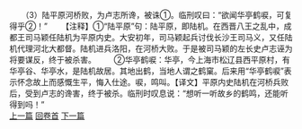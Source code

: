 　　（3）陆平原河桥败，为卢志所谗，被诛①。临刑叹曰：“欲闻华亭鹤唳，可复得乎②！”
　　【注释】①“陆平原”句：陆平原，即陆机。在西晋八王之乱中，成都王司马颖任陆机为平原内史。大安初年，司马颖起兵讨伐长沙王司马义，又任陆机代理河北大都督。陆机进兵洛阳，在河桥大败。于是被司马颖的左长史卢志诬为将要谋反，终于被杀害。
　　②华亭鹤唳：华亭，今上海市松辽县西平原村，有华亭谷、华亭水，是陆机故居。其地出鹤，当地人谓之鹤窠。后来用“华亭鹤唳”表示怀念故上而感慨生平，悔入仕途。唳，鸣叫。【译文】平原内史陆机在河桥兵败后，受到卢志的谗害，终于被杀。临刑时叹息说：“想听一听故乡的鹤鸣，还能听得到吗！”
<br>[上一篇](33_02) [回卷首](33_00) [下一篇](33_04)
